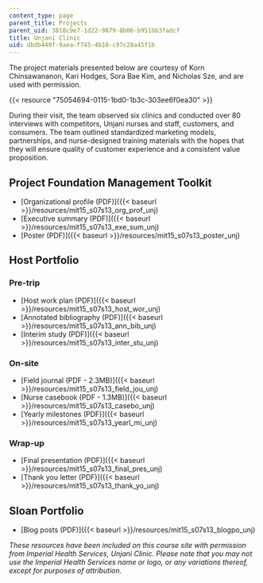 ```yaml
---
content_type: page
parent_title: Projects
parent_uid: 3818c9e7-1d22-9879-8b06-b951bb3fadcf
title: Unjani Clinic
uid: dbdb449f-9aea-f745-4b10-c97c28a45f1b
---
```


The project materials presented below are courtesy of Korn Chinsawananon, Kari Hodges, Sora Bae Kim, and Nicholas Sze, and are used with permission.

{{< resource "75054694-0115-1bd0-1b3c-303ee6f0ea30" >}}

During their visit, the team observed six clinics and conducted over 80 interviews with competitors, Unjani nurses and staff, customers, and consumers. The team outlined standardized marketing models, partnerships, and nurse-designed training materials with the hopes that they will ensure quality of customer experience and a consistent value proposition.

Project Foundation Management Toolkit
-------------------------------------

*   [Organizational profile (PDF)]({{< baseurl >}}/resources/mit15_s07s13_org_prof_unj)
*   [Executive summary (PDF)]({{< baseurl >}}/resources/mit15_s07s13_exe_sum_unj)
*   [Poster (PDF)]({{< baseurl >}}/resources/mit15_s07s13_poster_unj)

Host Portfolio
--------------

### Pre-trip

*   [Host work plan (PDF)]({{< baseurl >}}/resources/mit15_s07s13_host_wor_unj)
*   [Annotated bibliography (PDF)]({{< baseurl >}}/resources/mit15_s07s13_ann_bib_unj)
*   [Interim study (PDF)]({{< baseurl >}}/resources/mit15_s07s13_inter_stu_unj)

### On-site

*   [Field journal (PDF - 2.3MB)]({{< baseurl >}}/resources/mit15_s07s13_field_jou_unj)
*   [Nurse casebook (PDF - 1.3MB)]({{< baseurl >}}/resources/mit15_s07s13_casebo_unj)
*   [Yearly milestones (PDF)]({{< baseurl >}}/resources/mit15_s07s13_yearl_mi_unj)

### Wrap-up

*   [Final presentation (PDF)]({{< baseurl >}}/resources/mit15_s07s13_final_pres_unj)
*   [Thank you letter (PDF)]({{< baseurl >}}/resources/mit15_s07s13_thank_yo_unj)

Sloan Portfolio
---------------

*   [Blog posts (PDF)]({{< baseurl >}}/resources/mit15_s07s13_blogpo_unj)

_These resources have been included on this course site with permission from Imperial Health Services, Unjani Clinic. Please note that you may not use the Imperial Health Services name or logo, or any variations thereof, except for purposes of attribution._